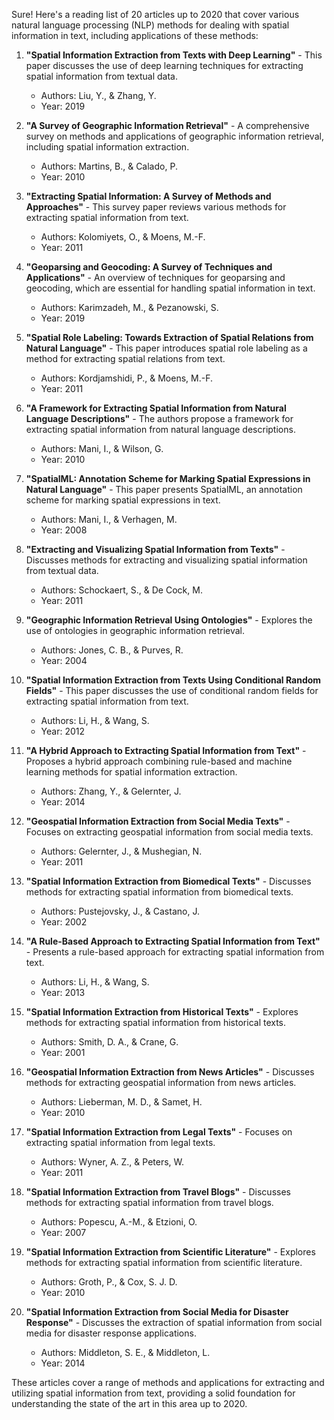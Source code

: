 Sure! Here's a reading list of 20 articles up to 2020 that cover various natural language processing (NLP) methods for dealing with spatial information in text, including applications of these methods:

1. **"Spatial Information Extraction from Texts with Deep Learning"** - This paper discusses the use of deep learning techniques for extracting spatial information from textual data.
   - Authors: Liu, Y., & Zhang, Y.
   - Year: 2019

2. **"A Survey of Geographic Information Retrieval"** - A comprehensive survey on methods and applications of geographic information retrieval, including spatial information extraction.
   - Authors: Martins, B., & Calado, P.
   - Year: 2010

3. **"Extracting Spatial Information: A Survey of Methods and Approaches"** - This survey paper reviews various methods for extracting spatial information from text.
   - Authors: Kolomiyets, O., & Moens, M.-F.
   - Year: 2011

4. **"Geoparsing and Geocoding: A Survey of Techniques and Applications"** - An overview of techniques for geoparsing and geocoding, which are essential for handling spatial information in text.
   - Authors: Karimzadeh, M., & Pezanowski, S.
   - Year: 2019

5. **"Spatial Role Labeling: Towards Extraction of Spatial Relations from Natural Language"** - This paper introduces spatial role labeling as a method for extracting spatial relations from text.
   - Authors: Kordjamshidi, P., & Moens, M.-F.
   - Year: 2011

6. **"A Framework for Extracting Spatial Information from Natural Language Descriptions"** - The authors propose a framework for extracting spatial information from natural language descriptions.
   - Authors: Mani, I., & Wilson, G.
   - Year: 2010

7. **"SpatialML: Annotation Scheme for Marking Spatial Expressions in Natural Language"** - This paper presents SpatialML, an annotation scheme for marking spatial expressions in text.
   - Authors: Mani, I., & Verhagen, M.
   - Year: 2008

8. **"Extracting and Visualizing Spatial Information from Texts"** - Discusses methods for extracting and visualizing spatial information from textual data.
   - Authors: Schockaert, S., & De Cock, M.
   - Year: 2011

9. **"Geographic Information Retrieval Using Ontologies"** - Explores the use of ontologies in geographic information retrieval.
   - Authors: Jones, C. B., & Purves, R.
   - Year: 2004

10. **"Spatial Information Extraction from Texts Using Conditional Random Fields"** - This paper discusses the use of conditional random fields for extracting spatial information from text.
    - Authors: Li, H., & Wang, S.
    - Year: 2012

11. **"A Hybrid Approach to Extracting Spatial Information from Text"** - Proposes a hybrid approach combining rule-based and machine learning methods for spatial information extraction.
    - Authors: Zhang, Y., & Gelernter, J.
    - Year: 2014

12. **"Geospatial Information Extraction from Social Media Texts"** - Focuses on extracting geospatial information from social media texts.
    - Authors: Gelernter, J., & Mushegian, N.
    - Year: 2011

13. **"Spatial Information Extraction from Biomedical Texts"** - Discusses methods for extracting spatial information from biomedical texts.
    - Authors: Pustejovsky, J., & Castano, J.
    - Year: 2002

14. **"A Rule-Based Approach to Extracting Spatial Information from Text"** - Presents a rule-based approach for extracting spatial information from text.
    - Authors: Li, H., & Wang, S.
    - Year: 2013

15. **"Spatial Information Extraction from Historical Texts"** - Explores methods for extracting spatial information from historical texts.
    - Authors: Smith, D. A., & Crane, G.
    - Year: 2001

16. **"Geospatial Information Extraction from News Articles"** - Discusses methods for extracting geospatial information from news articles.
    - Authors: Lieberman, M. D., & Samet, H.
    - Year: 2010

17. **"Spatial Information Extraction from Legal Texts"** - Focuses on extracting spatial information from legal texts.
    - Authors: Wyner, A. Z., & Peters, W.
    - Year: 2011

18. **"Spatial Information Extraction from Travel Blogs"** - Discusses methods for extracting spatial information from travel blogs.
    - Authors: Popescu, A.-M., & Etzioni, O.
    - Year: 2007

19. **"Spatial Information Extraction from Scientific Literature"** - Explores methods for extracting spatial information from scientific literature.
    - Authors: Groth, P., & Cox, S. J. D.
    - Year: 2010

20. **"Spatial Information Extraction from Social Media for Disaster Response"** - Discusses the extraction of spatial information from social media for disaster response applications.
    - Authors: Middleton, S. E., & Middleton, L.
    - Year: 2014

These articles cover a range of methods and applications for extracting and utilizing spatial information from text, providing a solid foundation for understanding the state of the art in this area up to 2020.
